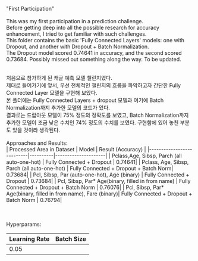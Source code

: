 "First Participation" </br></br>
This was my first participation in a prediction challenge. </br>
Before getting deep into all the possible research for accuracy enhancement, I tried to get familiar with such challenges.</br>
This folder contains the basic 'Fully Connected Layers' models: one with Dropout, and another with Dropout + Batch Normalization. </br>
The Dropout model scored 0.74641 in accuracy, and the second scored 0.73684. Possibly missed out something along the way. To be updated. </br>
</br>

처음으로 참가하게 된 캐글 예측 모델 챌린지였다. </br>
제대로 들어가기에 앞서, 우선 전체적인 챌린지의 흐름을 파악하고자 간단한 Fully Connected Layer 모델을 구현해 보았다. </br>
본 폴더에는 Fully Connected Layers + dropout 모델과 여기에 Batch Normalization까지 추가한 모델의 코드가 있다. </br>
결과로는 드랍아웃 모델이 75% 정도의 정확도를 보였고, Batch Normalization까지 추가한 모델이 조금 낮은 수치인 74% 정도의 수치를 보였다. 구현함에 있어 놓친 부분도 있을 것이라 생각된다. 
</br>
</br>
Approaches and Results: </br>
| Processed Area in Dataset |  Model  | Result (Accuracy) |
|---------------------------|----------|---------------------|
| Pclass,Age, Sibsp, Parch (all auto-one-hot) | Fully Connected + Dropout | 0.74641|
| Pclass, Age, Sibsp, Parch  (all auto-one-hot) | Fully Connected + Dropout + Batch Norm| 0.73684|
| Pcl, Sibsp, Par (auto-one-hot), Age (binary) | Fully Connected + Dropout | 0.73684|
| Pcl, Sibsp, Par* Age(binary, filled in from name) | Fully Connected + Dropout + Batch Norm | 0.76076|
| Pcl, Sibsp, Par* Age(binary, filled in from name), Fare (binary)| Fully Connected + Dropout + Batch Norm | 0.76794|

</br>
</br>
Hyperparams:

| Learning Rate | Batch Size|
| -------------|--------|
|0.05||
